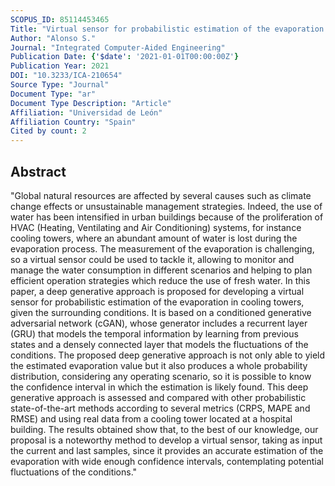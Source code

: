 ```yaml
---
SCOPUS_ID: 85114453465
Title: "Virtual sensor for probabilistic estimation of the evaporation in cooling towers"
Author: "Alonso S."
Journal: "Integrated Computer-Aided Engineering"
Publication Date: {'$date': '2021-01-01T00:00:00Z'}
Publication Year: 2021
DOI: "10.3233/ICA-210654"
Source Type: "Journal"
Document Type: "ar"
Document Type Description: "Article"
Affiliation: "Universidad de León"
Affiliation Country: "Spain"
Cited by count: 2
---
```


## Abstract
"Global natural resources are affected by several causes such as climate change effects or unsustainable management strategies. Indeed, the use of water has been intensified in urban buildings because of the proliferation of HVAC (Heating, Ventilating and Air Conditioning) systems, for instance cooling towers, where an abundant amount of water is lost during the evaporation process. The measurement of the evaporation is challenging, so a virtual sensor could be used to tackle it, allowing to monitor and manage the water consumption in different scenarios and helping to plan efficient operation strategies which reduce the use of fresh water. In this paper, a deep generative approach is proposed for developing a virtual sensor for probabilistic estimation of the evaporation in cooling towers, given the surrounding conditions. It is based on a conditioned generative adversarial network (cGAN), whose generator includes a recurrent layer (GRU) that models the temporal information by learning from previous states and a densely connected layer that models the fluctuations of the conditions. The proposed deep generative approach is not only able to yield the estimated evaporation value but it also produces a whole probability distribution, considering any operating scenario, so it is possible to know the confidence interval in which the estimation is likely found. This deep generative approach is assessed and compared with other probabilistic state-of-the-art methods according to several metrics (CRPS, MAPE and RMSE) and using real data from a cooling tower located at a hospital building. The results obtained show that, to the best of our knowledge, our proposal is a noteworthy method to develop a virtual sensor, taking as input the current and last samples, since it provides an accurate estimation of the evaporation with wide enough confidence intervals, contemplating potential fluctuations of the conditions."

